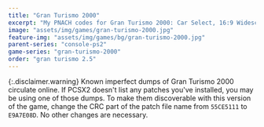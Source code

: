 ```yaml
---
title: "Gran Turismo 2000"
excerpt: "My PNACH codes for Gran Turismo 2000: Car Select, 16:9 Widescreen patch, Trigger control mappings, and more."
image: "assets/img/games/gran-turismo-2000.jpg"
feature-img: "assets/img/games/bg/gran-turismo-2000.jpg"
parent-series: "console-ps2"
game-series: "gran-turismo-2000"
order: "gran turismo 2.5"
---
```


{:.disclaimer.warning}
Known imperfect dumps of Gran Turismo 2000 circulate online. If PCSX2 doesn't list any patches you've installed, you may be using one of those dumps.
To make them discoverable with this version of the game, change the CRC part of the patch file name from `55CE5111` to `E9A7E08D`.
No other changes are necessary.
